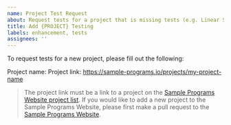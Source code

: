 ```yaml
---
name: Project Test Request
about: Request tests for a project that is missing tests (e.g. Linear Search)
title: Add {PROJECT} Testing
labels: enhancement, tests
assignees: ''
---
```


To request tests for a new project, please fill out the following:

Project name: 
Project link: <https://sample-programs.io/projects/my-project-name>

> The project link must be a link to a project on the [Sample Programs Website project list][sample-programs-project-list].
> If you would like to add a new project to the Sample Programs Website,
> please first make a pull request to the [Sample Programs Website][sample-programs-website].

[sample-programs-website]: https://github.com/TheRenegadeCoder/sample-programs-website
[sample-programs-project-list]: https://sampleprograms.io/projects/
